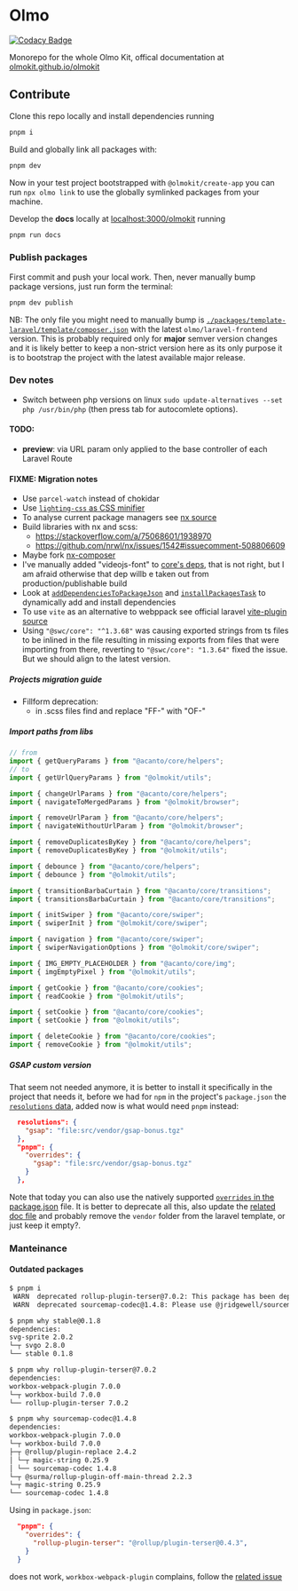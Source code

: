 # Olmo

[![Codacy Badge](https://app.codacy.com/project/badge/Grade/1dfb471aa62649a29ffd71d1f386e7fe)](https://www.codacy.com/gl/olmokit/olmokit/dashboard)

Monorepo for the whole Olmo Kit, offical documentation at [olmokit.github.io/olmokit](https://olmokit.github.io/olmokit)

## Contribute

Clone this repo locally and install dependencies running

```bash
pnpm i
```

Build and globally link all packages with:

```bash
pnpm dev
```

Now in your test project bootstrapped with `@olmokit/create-app` you can run `npx olmo link` to use the globally symlinked packages from your machine.

Develop the **docs** locally at [localhost:3000/olmokit](http://localhost:3000/olmokit) running

```bash
pnpm run docs
```

### Publish packages

First commit and push your local work. Then, never manually bump package versions, just run form the terminal:

```bash
pnpm dev publish
```

NB: The only file you might need to manually bump is [`./packages/template-laravel/template/composer.json`](/-/tree/main/packages/template-laravel/template/composer.json) with the latest `olmo/laravel-frontend` version. This is probably required only for **major** semver version changes and it is likely better to keep a non-strict version here as its only purpose it is to bootstrap the project with the latest available major release.

### Dev notes

- Switch between php versions on linux `sudo update-alternatives --set php /usr/bin/php` (then press tab for autocomlete options).

#### TODO:

- **preview**: via URL param only applied to the base controller of each Laravel Route

#### FIXME: Migration notes

- Use `parcel-watch` instead of chokidar
- Use [`lighting-css` as CSS minifier](https://lightningcss.dev/docs.html#with-webpack)
- To analyse current package managers see [nx source](https://github.com/nrwl/nx/blob/master/packages/nx/src/utils/package-manager.ts)
- Build libraries with nx and scss:
  - https://stackoverflow.com/a/75068601/1938970
  - https://github.com/nrwl/nx/issues/1542#issuecomment-508806609
- Maybe fork [nx-composer](https://github.com/automattic/nx-composer)
- I've manually added "videojs-font" to [core's deps](./packages/core/package.json), that is not right, but I am afraid otherwise that dep willb e taken out from production/publishable build
- Look at [`addDependenciesToPackageJson`](https://github.com/nrwl/nx/blob/master/packages/devkit/src/utils/package-json.ts#L134) and [`installPackagesTask`](https://github.com/nrwl/nx/blob/master/packages/devkit/src/tasks/install-packages-task.ts#L17) to dynamically add and install dependencies
- To use `vite` as an alternative to webppack see official laravel [vite-plugin source](https://github.com/laravel/vite-plugin/blob/main/src/index.ts)
- Using `"@swc/core": "^1.3.68"` was causing exported strings from ts files to be inlined in the file resulting in missing exports from files that were importing from there, reverting to `"@swc/core": "1.3.64"` fixed the issue. But we should align to the latest version.

##### Projects migration guide

- Fillform deprecation:
  - in .scss files find and replace "FF-" with "OF-"

##### Import paths from libs

```js
// from
import { getQueryParams } from "@acanto/core/helpers";
// to
import { getUrlQueryParams } from "@olmokit/utils";

import { changeUrlParams } from "@acanto/core/helpers";
import { navigateToMergedParams } from "@olmokit/browser";

import { removeUrlParam } from "@acanto/core/helpers";
import { navigateWithoutUrlParam } from "@olmokit/browser";

import { removeDuplicatesByKey } from "@acanto/core/helpers";
import { removeDuplicatesByKey } from "@olmokit/utils";

import { debounce } from "@acanto/core/helpers";
import { debounce } from "@olmokit/utils";

import { transitionBarbaCurtain } from "@acanto/core/transitions";
import { transitionsBarbaCurtain } from "@acanto/core/transitions";

import { initSwiper } from "@acanto/core/swiper";
import { swiperInit } from "@olmokit/core/swiper";

import { navigation } from "@acanto/core/swiper";
import { swiperNavigationOptions } from "@olmokit/core/swiper";

import { IMG_EMPTY_PLACEHOLDER } from "@acanto/core/img";
import { imgEmptyPixel } from "@olmokit/utils";

import { getCookie } from "@acanto/core/cookies";
import { readCookie } from "@olmokit/utils";

import { setCookie } from "@acanto/core/cookies";
import { setCookie } from "@olmokit/utils";

import { deleteCookie } from "@acanto/core/cookies";
import { removeCookie } from "@olmokit/utils";

```

##### GSAP custom version

That seem not needed anymore, it is better to install it specifically in the project that needs it, before we had for `npm` in the project's `package.json` the [`resolutions` data](https://www.npmjs.com/package/npm-force-resolutions), added now is what would need `pnpm` instead:

```json
  resolutions": {
    "gsap": "file:src/vendor/gsap-bonus.tgz"
  },
  "pnpm": {
    "overrides": {
      "gsap": "file:src/vendor/gsap-bonus.tgz"
    }
  },
```

Note that today you can also use the natively supported [`overrides` in the package.json](https://docs.npmjs.com/cli/v9/configuring-npm/package-json#overrides) file.
It is better to deprecate all this, also update the [related doc file](./docs/docs/folder-structure.md#srcvendor) and probably remove the `vendor` folder from the laravel template, or just keep it empty?.

### Manteinance

#### Outdated packages

```bash
$ pnpm i
 WARN  deprecated rollup-plugin-terser@7.0.2: This package has been deprecated and is no longer maintained. Please use @rollup/plugin-terser
 WARN  deprecated sourcemap-codec@1.4.8: Please use @jridgewell/sourcemap-codec instead

$ pnpm why stable@0.1.8
dependencies:
svg-sprite 2.0.2
└─┬ svgo 2.8.0
└── stable 0.1.8

$ pnpm why rollup-plugin-terser@7.0.2
dependencies:
workbox-webpack-plugin 7.0.0
└─┬ workbox-build 7.0.0
└── rollup-plugin-terser 7.0.2

$ pnpm why sourcemap-codec@1.4.8
dependencies:
workbox-webpack-plugin 7.0.0
└─┬ workbox-build 7.0.0
├─┬ @rollup/plugin-replace 2.4.2
│ └─┬ magic-string 0.25.9
│ └── sourcemap-codec 1.4.8
└─┬ @surma/rollup-plugin-off-main-thread 2.2.3
└─┬ magic-string 0.25.9
└── sourcemap-codec 1.4.8

```

Using in `package.json`:

```json
  "pnpm": {
    "overrides": {
      "rollup-plugin-terser": "@rollup/plugin-terser@0.4.3",
    }
  }
```

does not work, `workbox-webpack-plugin` complains, follow the [related issue](https://github.com/GoogleChrome/workbox/issues/3200)
